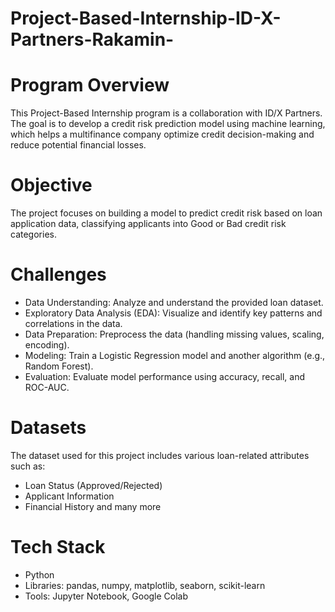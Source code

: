 # Project-Based-Internship-ID-X-Partners-Rakamin-

# Program Overview
This Project-Based Internship program is a collaboration with ID/X Partners. The goal is to develop a credit risk prediction model using machine learning, which helps a multifinance company optimize credit decision-making and reduce potential financial losses.

# Objective
The project focuses on building a model to predict credit risk based on loan application data, classifying applicants into Good or Bad credit risk categories.

# Challenges
- Data Understanding: Analyze and understand the provided loan dataset.
- Exploratory Data Analysis (EDA): Visualize and identify key patterns and correlations in the data.
- Data Preparation: Preprocess the data (handling missing values, scaling, encoding).
- Modeling: Train a Logistic Regression model and another algorithm (e.g., Random Forest).
- Evaluation: Evaluate model performance using accuracy, recall, and ROC-AUC.

# Datasets
The dataset used for this project includes various loan-related attributes such as:
- Loan Status (Approved/Rejected)
- Applicant Information
- Financial History and many more

# Tech Stack
- Python
- Libraries: pandas, numpy, matplotlib, seaborn, scikit-learn
- Tools: Jupyter Notebook, Google Colab
